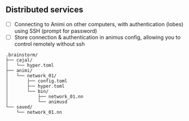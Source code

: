 

## Distributed services
- [ ] Connecting to Animi on other computers, with authentication (lobes) using SSH (prompt for password)
- [ ] Store connection & authentication in animus config, allowing you to control remotely without ssh

```
.brainstorm/
├── cajal/
│   └── hyper.toml
├── animi/
│   └── network_01/
│       ├── config.toml
│       ├── hyper.toml
│       └── bin/
│           ├── network_01.nn
│           └── animusd
└── saved/
    └── network_01.nn
```

